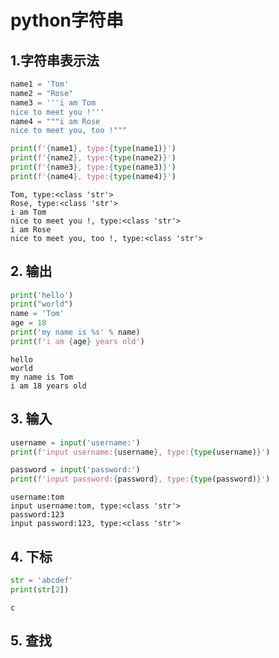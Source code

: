# python字符串

## 1.字符串表示法

```python
name1 = 'Tom'
name2 = "Rose"
name3 = '''i am Tom
nice to meet you !'''
name4 = """i am Rose
nice to meet you, too !"""

print(f'{name1}, type:{type(name1)}')
print(f'{name2}, type:{type(name2)}')
print(f'{name3}, type:{type(name3)}')
print(f'{name4}, type:{type(name4)}')
```

```
Tom, type:<class 'str'>
Rose, type:<class 'str'>
i am Tom
nice to meet you !, type:<class 'str'>
i am Rose
nice to meet you, too !, type:<class 'str'>
```



## 2. 输出

```python
print('hello')
print("world")
name = 'Tom'
age = 18
print('my name is %s' % name)
print(f'i am {age} years old')
```

```
hello
world
my name is Tom
i am 18 years old
```



## 3. 输入

```python
username = input('username:')
print(f'input username:{username}, type:{type(username)}')

password = input('password:')
print(f'input password:{password}, type:{type(password)}')
```

```
username:tom
input username:tom, type:<class 'str'>
password:123
input password:123, type:<class 'str'>
```



## 4. 下标

```python
str = 'abcdef'
print(str[2])
```

```
c
```



## 5. 查找









